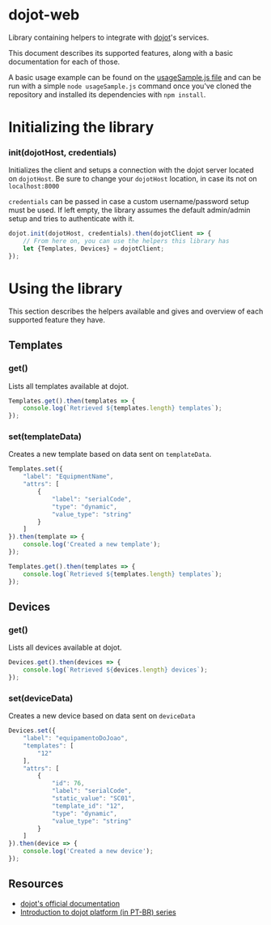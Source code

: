 # dojot-web
Library containing helpers to integrate with [dojot](http://www.dojot.com.br/)'s services.

This document describes its supported features, along with a basic documentation for each of those.

A basic usage example can be found on the [usageSample.js file](https://github.com/znti/dojot-web/blob/master/usageSample.js) and can be run with a simple `node usageSample.js` command once you've cloned the repository and installed its dependencies with `npm install`.

# Initializing the library

### init(dojotHost, credentials)
Initializes the client and setups a connection with the dojot server located on `dojotHost`.
Be sure to change your `dojotHost` location, in case its not on `localhost:8000`

`credentials` can be passed in case a custom username/password setup must be used. If left empty, the library assumes the default admin/admin setup and tries to authenticate with it.

```js
dojot.init(dojotHost, credentials).then(dojotClient => {
	// From here on, you can use the helpers this library has
	let {Templates, Devices} = dojotClient;
});
```

# Using the library

This section describes the helpers available and gives and overview of each supported feature they have.

## Templates

### get()
Lists all templates available at dojot.

```js
Templates.get().then(templates => {
	console.log(`Retrieved ${templates.length} templates`);
});
```

### set(templateData)
Creates a new template based on data sent on `templateData`.

```js
Templates.set({
	"label": "EquipmentName",
	"attrs": [
		{
			"label": "serialCode",
			"type": "dynamic",
			"value_type": "string"
		}
	]
}).then(template => {
	console.log('Created a new template');
});

Templates.get().then(templates => {
	console.log(`Retrieved ${templates.length} templates`);
});
```

## Devices

### get()
Lists all devices available at dojot.

```js
Devices.get().then(devices => {
	console.log(`Retrieved ${devices.length} devices`);
});
```

### set(deviceData)
Creates a new device based on data sent on `deviceData`

```js
Devices.set({
	"label": "equipamentoDoJoao",
	"templates": [
		"12"
	],
	"attrs": [
		{
			"id": 76,
			"label": "serialCode",
			"static_value": "SC01",
			"template_id": "12",
			"type": "dynamic",
			"value_type": "string"
		}
	]
}).then(device => {
	console.log('Created a new device');
});
```

## Resources

* [dojot's official documentation](https://dojotdocs.readthedocs.io/en/stable/index.html)
* [Introduction to dojot platform (in PT-BR) series](https://www.embarcados.com.br/serie/plataforma-dojot/)
